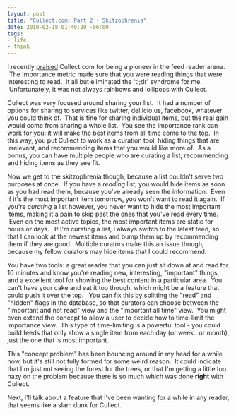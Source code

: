 ```yaml
--- 
layout: post
title: "Cullect.com: Part 2 - Skitzophrenia"
date: 2010-02-18 01:40:29 -06:00
tags: 
- life
- think
---
```

I recently <a href="http://base0.net/posts/cullect-com-part-1-importance-and-googles-magic/">praised</a> Cullect.com for being a pioneer in the feed reader arena.  The Importance metric made sure that you were reading things that were interesting to read.  It all but eliminated the 'tl;dr' syndrome for me.  Unfortunately, it was not always rainbows and lollipops with Cullect.

Cullect was very focused around sharing your list.  It had a number of options for sharing to services like twitter, del.icio.us, facebook, whatever you could think of.  That is fine for sharing individual items, but the real gain would come from sharing a whole list.  You see the importance rank can work for you: it will make the best items from all time come to the top.  In this way, you put Cullect to work as a curation tool, hiding things that are irrelevant, and recommending items that you would like more of.  As a bonus, you can have multiple people who are curating a list, recommending and hiding items as they see fit.

Now we get to the skitzophrenia though, because a list couldn't serve two purposes at once.  If you have a <em>reading</em> list, you would hide items as soon as you had read them, because you've already seen the information.  Even if it's the most important item tomorrow, you won't want to read it again.  If you're <em>curating</em> a list however, you never want to hide the most important items, making it a pain to skip past the ones that you've read every time.  Even on the most active topics, the most important items are static for hours or days.   If I'm curating a list, I always switch to the latest feed, so that I can look at the newest items and bump them up by recommending them if they are good.  Multiple curators make this an issue though, because my fellow curators may hide items that I could recommend.

You have two tools: a great reader that you can just sit down at and read for 10 minutes and know you're reading new, interesting, "important" things, and a excellent tool for showing the best content in a particular area.  You can't have your cake and eat it too though, which might be a feature that could push it over the top.   You can fix this by splitting the "read" and "hidden" flags in the database, so that curators can choose between the "important and not read" view and the "important all time" view.  You might even extend the concept to allow a user to decide how to time-limit the importance view.  This type of time-limiting is a powerful tool - you could build feeds that only show a single item from each day (or week.. or month), just the one that is most important.

This "concept problem" has been bouncing around in my head for a while now, but it's still not fully formed for some weird reason.  It could indicate that I'm just not seeing the forest for the trees, or that I'm getting a little too hazy on the problem because there is so much which was done <strong>right</strong> with Cullect.

Next, I'll talk about a feature that I've been wanting for a while in any reader, that seems like a slam dunk for Cullect.
